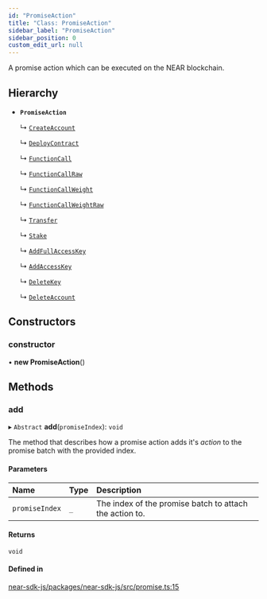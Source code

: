 ```yaml
---
id: "PromiseAction"
title: "Class: PromiseAction"
sidebar_label: "PromiseAction"
sidebar_position: 0
custom_edit_url: null
---
```


A promise action which can be executed on the NEAR blockchain.

## Hierarchy

- **`PromiseAction`**

  ↳ [`CreateAccount`](CreateAccount.md)

  ↳ [`DeployContract`](DeployContract.md)

  ↳ [`FunctionCall`](FunctionCall.md)

  ↳ [`FunctionCallRaw`](FunctionCallRaw.md)

  ↳ [`FunctionCallWeight`](FunctionCallWeight.md)

  ↳ [`FunctionCallWeightRaw`](FunctionCallWeightRaw.md)

  ↳ [`Transfer`](Transfer.md)

  ↳ [`Stake`](Stake.md)

  ↳ [`AddFullAccessKey`](AddFullAccessKey.md)

  ↳ [`AddAccessKey`](AddAccessKey.md)

  ↳ [`DeleteKey`](DeleteKey.md)

  ↳ [`DeleteAccount`](DeleteAccount.md)

## Constructors

### constructor

• **new PromiseAction**()

## Methods

### add

▸ `Abstract` **add**(`promiseIndex`): `void`

The method that describes how a promise action adds it's _action_ to the promise batch with the provided index.

#### Parameters

| Name | Type | Description |
| :------ | :------ | :------ |
| `promiseIndex` | `_` | The index of the promise batch to attach the action to. |

#### Returns

`void`

#### Defined in

[near-sdk-js/packages/near-sdk-js/src/promise.ts:15](https://github.com/near/near-sdk-js/blob/2847870/packages/near-sdk-js/src/promise.ts#L15)

